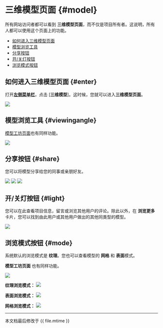 # 三维模型页面 {#model}

所有网站访问者都可以看到 **三维模型页面**，而不仅是项目所有者。这说明，所有人都可以使用这个页面上的功能。

* [如何进入三维模型页面](#enter)
* [模型浏览工具](#viewingangle)
* [分享按钮](#share)
* [开/关灯按钮](#light)
* [浏览模式按钮](#mode)

## 如何进入三维模型页面 {#enter}

打开[**左侧菜单栏**](left-sidebar.md)，点击 [**三维模型**]。这时候，您就可以进入**三维模型页面**。

![](../assets/model-chn-threelines.png)

## 模型浏览工具 {#viewingangle}

[模型工坊页面](studio-page.md#viewingangle)也有同样功能。

![](../assets/model-viewingangle-icons.png)

## 分享按钮 {#share}

您可以将模型分享给您的同事或亲朋好友。

![](../assets/eng-share-popup-method1-2.png)
![](../assets/eng-share-popup-method3.png)
![](../assets/eng-share-popup-method4.png)


## 开/关灯按钮 {#light}

您可以在此查看项目信息，留言或浏览其他用户的评论。除此以外，在 **浏览更多** 卡片，您可以找到由此用户或其他用户做出的其他同类型的模型。

![](../assets/model-chn-light.png)

## 浏览模式按钮 {#mode}

系统默认的浏览模式是 **纹理**。您也可以查看模型的 **网格** 和 **表面**模式。

**模型工坊页面** 也有同样功能。

![](../assets/studio-mode-icon.png)

**纹理浏览模式：**
![](../assets/model-viewmode-texture.png)

**表面浏览模式：**
![](../assets/model-viewmode-surface.png)

**网格浏览模式：**
![](../assets/model-viewmode-wireframe.png)


--- 

本文档最后修改于 {{ file.mtime }}


